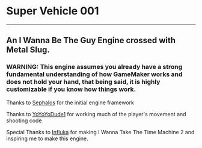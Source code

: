 # Super Vehicle 001
----
## An I Wanna Be The Guy Engine crossed with Metal Slug.

### WARNING: This engine assumes you already have a strong fundamental understanding of how GameMaker works and does not hold your hand, that being said, it is highly customizable if you know how things work.


Thanks to [Sephalos](https://twitter.com/8bitSeph) for the initial engine framework

Thanks to [YoYoYoDude1](https://github.com/YoYoYoDude) for working much of the player's movement and shooting code

Special Thanks to [Influka](https://twitter.com/Influcca) for making I Wanna Take The Time Machine 2 and inspiring me to make this engine.
